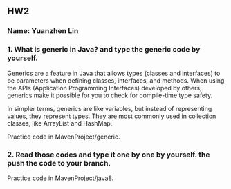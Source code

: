 ## HW2
### Name: Yuanzhen Lin

### 1. What is generic in Java? and type the generic code by yourself.
Generics are a feature in Java that allows types (classes and interfaces) to be parameters when defining classes, interfaces, and methods. When using the APIs (Application Programming Interfaces) developed by others, generics make it possible for you to check for compile-time type safety.

In simpler terms, generics are like variables, but instead of representing values, they represent types. They are most commonly used in collection classes, like ArrayList and HashMap.

Practice code in MavenProject/generic.

### 2. Read those codes and type it one by one by yourself. the push the code to your branch.
Practice code in MavenProject/java8.





